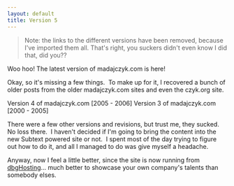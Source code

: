 ```yaml
---
layout: default
title: Version 5
---
```


> Note: the links to the different versions have been removed, because I've imported them all.  That's right, you suckers didn't even know I did that, did you??

Woo hoo! The latest version of madajczyk.com is here!

Okay, so it's missing a few things.  To make up for it, I recovered a bunch of older posts from the older madajczyk.com sites and even the czyk.org site.

Version 4 of madajczyk.com [2005 - 2006]
Version 3 of madajczyk.com [2000 - 2005]

There were a few other versions and revisions, but trust me, they sucked.  No loss there.  I haven't decided if I'm going to bring the content into the new Subtext powered site or not.  I spent most of the day trying to figure out how to do it, and all I managed to do was give myself a headache.

Anyway, now I feel a little better, since the site is now running from <a href="http://www.dbghosting.com/">dbgHosting</a>... much better to showcase your own company's talents than somebody elses.